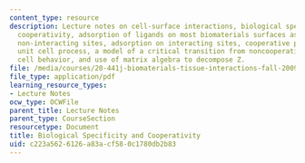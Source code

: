 ```yaml
---
content_type: resource
description: Lecture notes on cell-surface interactions, biological specificity and
  cooperativity, adsorption of ligands on most biomaterials surfaces as a random process,
  non-interacting sites, adsorption on interacting sites, cooperative processes, the
  unit cell process, a model of a critical transition from noncooperative to cooperative
  cell behavior, and use of matrix algebra to decompose Z.
file: /media/courses/20-441j-biomaterials-tissue-interactions-fall-2009/c223a5626126a83acf580c1780db2b83_MIT20_441JF09_lec14_iy.pdf
file_type: application/pdf
learning_resource_types:
- Lecture Notes
ocw_type: OCWFile
parent_title: Lecture Notes
parent_type: CourseSection
resourcetype: Document
title: Biological Specificity and Cooperativity
uid: c223a562-6126-a83a-cf58-0c1780db2b83
---
```

